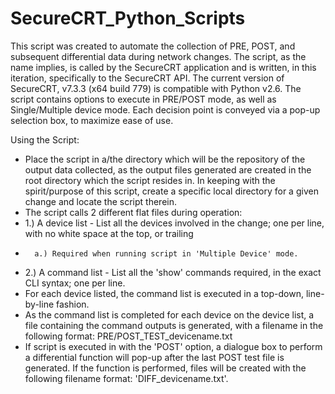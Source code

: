 # SecureCRT_Python_Scripts
This script was created to automate the collection of PRE, POST, and subsequent differential data during network changes.  The script, as the name implies, is called by the SecureCRT application and is written, in this iteration, specifically to the SecureCRT API.  The current version of SecureCRT, v7.3.3 (x64 build 779) is compatible with Python v2.6.  The script contains options to execute in PRE/POST mode, as well as Single/Multiple device mode.  Each decision point is conveyed via a pop-up selection box, to maximize ease of use. 

Using the Script:
- Place the script in a/the directory which will be the repository of the output data collected, as the output files generated are created in the root directory which the script resides in.  In keeping with the spirit/purpose of this script, create a specific local directory for a given change and locate the script therein.  
- The script calls 2 different flat files during operation:
-   1.)  A device list - List all the devices involved in the change; one per line, with no white space at the top, or trailing
-       a.) Required when running script in 'Multiple Device' mode.
-   2.)  A command list - List all the 'show' commands required, in the exact CLI syntax; one per line.
-   For each device listed, the command list is executed in a top-down, line-by-line fashion.
- As the command list is completed for each device on the device list, a file containing the command outputs is generated, with a filename in the following format: PRE/POST_TEST_devicename.txt
- If script is executed in with the 'POST' option, a dialogue box to perform a differential function will pop-up after the last POST test file is generated.  If the function is performed, files will be created with the following filename format: 'DIFF_devicename.txt'.
